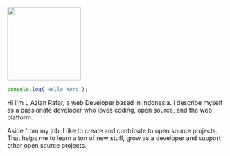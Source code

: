 <img width='170' src="https://media.tenor.com/H4IRhFj2vToAAAAd/bon-clay-one-piece.gif">

``` js
console.log('Hello Word');
```

Hi i'm L Azlan Rafar, a web Developer based in Indonesia. I describe myself as a passionate developer who loves coding, open source, and the web platform.

Aside from my job, I like to create and contribute to open source projects. That helps me to learn a ton of new stuff, grow as a developer and support other open source projects.
